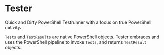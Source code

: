 # Tester
Quick and Dirty PowerShell Testrunner with a focus on true PowerShell nativity.

`Tests` and `TestResults` are native PowerShell objects. Tester embraces and uses the PowerShell pipeline to invoke `Tests`, and returns `TestResult` objects.
